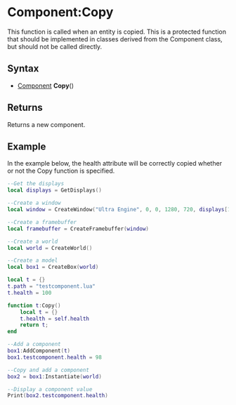 # Component:Copy

This function is called when an entity is copied. This is a protected function that should be implemented in classes derived from the Component class, but should not be called directly.

## Syntax

- [Component](Component.md) **Copy**()

## Returns

Returns a new component.

## Example

In the example below, the health attribute will be correctly copied whether or not the Copy function is specified.

```lua
--Get the displays
local displays = GetDisplays()

--Create a window
local window = CreateWindow("Ultra Engine", 0, 0, 1280, 720, displays[1], WINDOW_CENTER | WINDOW_TITLEBAR)

--Create a framebuffer
local framebuffer = CreateFramebuffer(window)

--Create a world
local world = CreateWorld()

--Create a model
local box1 = CreateBox(world)

local t = {}
t.path = "testcomponent.lua"
t.health = 100

function t:Copy()
    local t = {}
    t.health = self.health
    return t;
end

--Add a component
box1:AddComponent(t)
box1.testcomponent.health = 98

--Copy and add a component
box2 = box1:Instantiate(world)

--Display a component value
Print(box2.testcomponent.health)
```
